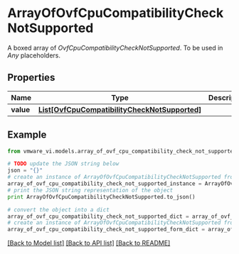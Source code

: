 # ArrayOfOvfCpuCompatibilityCheckNotSupported

A boxed array of *OvfCpuCompatibilityCheckNotSupported*. To be used in *Any* placeholders. 

## Properties
Name | Type | Description | Notes
------------ | ------------- | ------------- | -------------
**value** | [**List[OvfCpuCompatibilityCheckNotSupported]**](OvfCpuCompatibilityCheckNotSupported.md) |  | 

## Example

```python
from vmware_vi.models.array_of_ovf_cpu_compatibility_check_not_supported import ArrayOfOvfCpuCompatibilityCheckNotSupported

# TODO update the JSON string below
json = "{}"
# create an instance of ArrayOfOvfCpuCompatibilityCheckNotSupported from a JSON string
array_of_ovf_cpu_compatibility_check_not_supported_instance = ArrayOfOvfCpuCompatibilityCheckNotSupported.from_json(json)
# print the JSON string representation of the object
print ArrayOfOvfCpuCompatibilityCheckNotSupported.to_json()

# convert the object into a dict
array_of_ovf_cpu_compatibility_check_not_supported_dict = array_of_ovf_cpu_compatibility_check_not_supported_instance.to_dict()
# create an instance of ArrayOfOvfCpuCompatibilityCheckNotSupported from a dict
array_of_ovf_cpu_compatibility_check_not_supported_form_dict = array_of_ovf_cpu_compatibility_check_not_supported.from_dict(array_of_ovf_cpu_compatibility_check_not_supported_dict)
```
[[Back to Model list]](../README.md#documentation-for-models) [[Back to API list]](../README.md#documentation-for-api-endpoints) [[Back to README]](../README.md)


